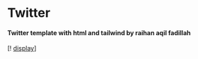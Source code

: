# Twitter

#### Twitter template with html and tailwind by raihan aqil fadillah
[! [display](./src/img/Display.png)]